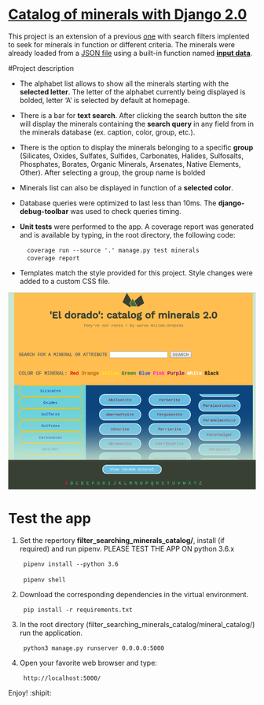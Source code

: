 # [Catalog of minerals with Django 2.0](AaronMillOro.pythonanywhere.com)

This project is an extension of a previous [one](https://github.com/AaronMillOro/Mineral_catalog_Django) with search filters implented to seek for minerals in function or different criteria. The minerals were already loaded from a [JSON file](https://github.com/AaronMillOro/filter_searching_minerals_catalog/tree/master/mineral_catalog/minerals/resources) using a built-in function named [**input data**](https://github.com/AaronMillOro/filter_searching_minerals_catalog/blob/master/mineral_catalog/minerals/management/commands/input_data.py). 

#Project description
* The alphabet list allows to show all the minerals starting with the **selected letter**. The letter of the alphabet currently being displayed is bolded, letter ‘A’ is selected by default at homepage.

* There is a bar for **text search**. After clicking the search button  the site will display the minerals containing the **search query** in any field from in the minerals database (ex. caption, color, group, etc.).

* There is the option to display the minerals belonging to a specific **group** (Silicates, Oxides, Sulfates, Sulfides, Carbonates, Halides, Sulfosalts, Phosphates, Borates, Organic Minerals, Arsenates, Native Elements, Other). After selecting a group, the group name is bolded

* Minerals list can also be displayed in function of a **selected color**.
   
* Database queries were optimized to last less than 10ms. The **django-debug-toolbar** was used to check queries timing.


* **Unit tests** were performed to the app. A coverage report was generated and is available by typing, in the root directory, the following code:

		coverage run --source '.' manage.py test minerals
		coverage report		

* Templates match the style provided for this project. Style changes were added to a custom CSS file. 

![Figure display](https://github.com/AaronMillOro/filter_searching_minerals_catalog/blob/master/mineral_catalog/minerals/resources/home_page.png)

# Test the app
1. Set the repertory **filter_searching_minerals_catalog/**, install (if required) and run pipenv. PLEASE TEST THE APP ON python 3.6.x

		pipenv install --python 3.6
		
		pipenv shell

2. Download the corresponding dependencies in the virtual environment. 

		pip install -r requirements.txt
		

3. In the root directory (filter_searching_minerals_catalog/mineral_catalog/) run the application.
		
		python3 manage.py runserver 0.0.0.0:5000

4. Open your favorite web browser and type:

		http://localhost:5000/



Enjoy! :shipit:
